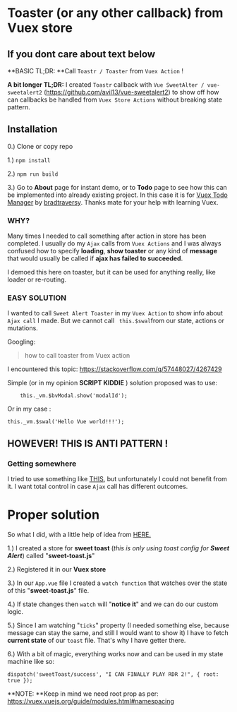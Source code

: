 # Toaster (or any other callback) from Vuex store

## If you dont care about text below

**BASIC TL;DR: **Call `Toastr / Toaster` from `Vuex Action` ! 

**A bit longer TL;DR:** I created `Toastr` callback with `Vue SweetAlter / vue-sweetalert2` (https://github.com/avil13/vue-sweetalert2)  to show off how can callbacks be handled from `Vuex Store Actions` without breaking state pattern. 

## Installation
0.) Clone or copy repo

1.) `npm install`

2.) `npm run build`

3.) Go to **About** page for instant demo, or to **Todo** page to see how this can be implemented into already existing project. 
In this case it is for [Vuex Todo Manager](https://github.com/bradtraversy/vuex_todo_manager  "Vuex Todo Manager") by [bradtraversy](https://github.com/bradtraversy "bradtraversy"). 
Thanks mate for your help with learning Vuex.


### WHY?
Many times I needed to call something after action in store has been completed. 
I usually do my `Ajax` calls from `Vuex Actions` and I was always confused how to specify **loading**, **show toaster** or any kind of **message** that would usually be called if **ajax has failed to succeeded**.

I demoed this here on toaster, but it can be used for anything really, like loader or re-routing. 

### EASY SOLUTION
I wanted to call `Sweet Alert Toaster` in my `Vuex Action` to show info about `Ajax call` I made.
But we cannot  call    ` this.$swal`from our state, actions or mutations.

Googling: 
> how to call toaster from Vuex action
 
I encountered this topic: https://stackoverflow.com/q/57448027/4267429

Simple (or in my opinion **SCRIPT KIDDIE** ) solution proposed was to use:    

        this._vm.$bvModal.show('modalId');
Or in my case :    

	this._vm.$swal('Hello Vue world!!!');

## HOWEVER! THIS IS ANTI PATTERN !

### Getting somewhere 
I tried to use something like [THIS](https://forum.vuejs.org/t/giving-feedback-from-vuex-async-actions/45200/5m-vuex-async-actions/45200/5 "THIS"), but unfortunately I could not benefit from it. I want total control in case `Ajax` call has different outcomes.

# Proper solution
So what I did, with a little help of idea from [HERE.](https://stackoverflow.com/a/61562512/4267429 "HERE") 

1.) I created a store for **sweet toast** (*this is only using toast config for **Sweet Alert***) called "**sweet-toast.js**"

2.) Registered it in our **Vuex store**

3.) In our `App.vue` file I created a `watch function` that watches over the state of this "**sweet-toast.js**" file.

4.) If state changes then `watch` will "**notice it**" and we can do our custom logic.

5.) Since I am watching "`ticks`" property (I needed something else, because message can stay the same, and still I would want to show it) I have to fetch **current state** of our `toast` file. That's why I have getter there.

6.) With a bit of magic, everything works now and can be used in my state machine like so:

    dispatch('sweetToast/success', "I CAN FINALLY PLAY RDR 2!", { root: true });



**NOTE: **Keep in mind we need root prop as per:  https://vuex.vuejs.org/guide/modules.html#namespacing


